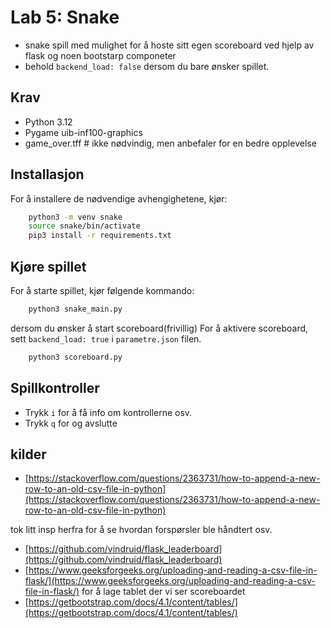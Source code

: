 

# Lab 5: Snake
- snake spill med mulighet for å hoste sitt egen scoreboard ved hjelp av flask og noen bootstarp componeter
- behold `backend_load: false` dersom du bare ønsker spillet.


## Krav
- Python 3.12
- Pygame uib-inf100-graphics 
- game_over.tff # ikke nødvindig, men anbefaler for en bedre opplevelse


## Installasjon
For å installere de nødvendige avhengighetene, kjør:
```bash
    python3 -m venv snake
    source snake/bin/activate
    pip3 install -r requirements.txt
```

## Kjøre spillet
For å starte spillet, kjør følgende kommando:
```bash
    python3 snake_main.py
```

dersom du ønsker å start scoreboard(frivillig)
For å aktivere scoreboard, sett `backend_load: true` i `parametre.json` filen. 
```bash
    python3 scoreboard.py
```

## Spillkontroller
- Trykk `i` for å få info om kontrollerne osv.
- Trykk `q` for og avslutte


## kilder
- [https://stackoverflow.com/questions/2363731/how-to-append-a-new-row-to-an-old-csv-file-in-python](https://stackoverflow.com/questions/2363731/how-to-append-a-new-row-to-an-old-csv-file-in-python) 

tok litt insp herfra for å se hvordan forspørsler ble håndtert osv.
- [https://github.com/vindruid/flask_leaderboard](https://github.com/vindruid/flask_leaderboard)
- [https://www.geeksforgeeks.org/uploading-and-reading-a-csv-file-in-flask/](https://www.geeksforgeeks.org/uploading-and-reading-a-csv-file-in-flask/)
for å lage tablet der vi ser scoreboardet 
- [https://getbootstrap.com/docs/4.1/content/tables/](https://getbootstrap.com/docs/4.1/content/tables/)







